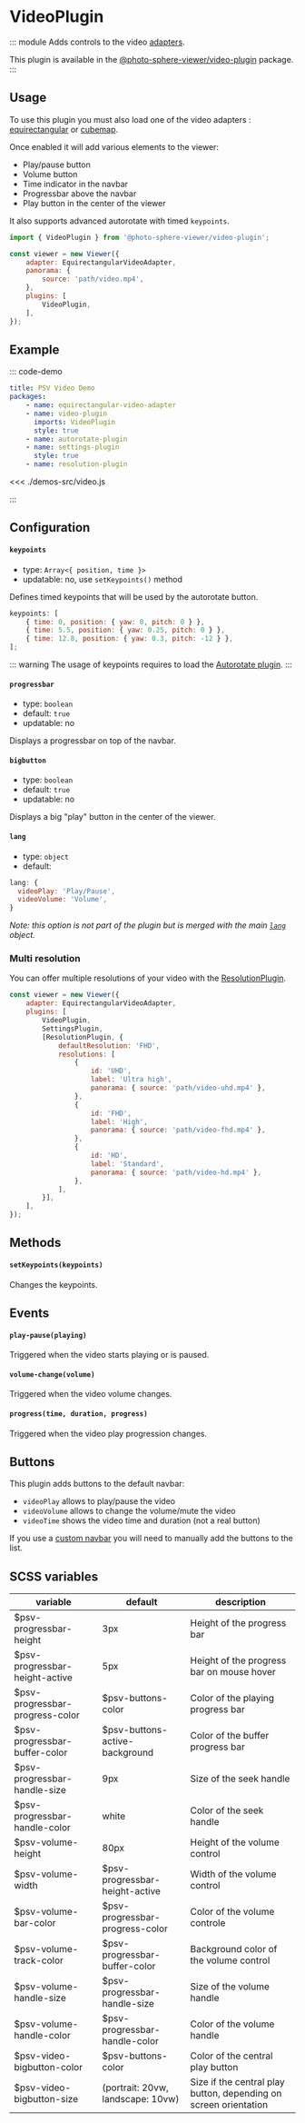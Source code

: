 # VideoPlugin <Badge text="Styles"/>

<Badges module="video-plugin"/>

::: module
<ApiButton page="modules/VideoPlugin.html"/>
Adds controls to the video [adapters](../guide/adapters/).

This plugin is available in the [@photo-sphere-viewer/video-plugin](https://www.npmjs.com/package/@photo-sphere-viewer/video-plugin) package.
:::

## Usage

To use this plugin you must also load one of the video adapters : [equirectangular](../guide/adapters/equirectangular-video.md) or [cubemap](../guide/adapters/cubemap-video.md).

Once enabled it will add various elements to the viewer:

-   Play/pause button
-   Volume button
-   Time indicator in the navbar
-   Progressbar above the navbar
-   Play button in the center of the viewer

It also supports advanced autorotate with timed `keypoints`.

```js
import { VideoPlugin } from '@photo-sphere-viewer/video-plugin';

const viewer = new Viewer({
    adapter: EquirectangularVideoAdapter,
    panorama: {
        source: 'path/video.mp4',
    },
    plugins: [
        VideoPlugin,
    ],
});
```

## Example

::: code-demo

```yaml
title: PSV Video Demo
packages:
    - name: equirectangular-video-adapter
    - name: video-plugin
      imports: VideoPlugin
      style: true
    - name: autorotate-plugin
    - name: settings-plugin
      style: true
    - name: resolution-plugin
```

<<< ./demos-src/video.js

:::

## Configuration

#### `keypoints`

-   type: `Array<{ position, time }>`
-   updatable: no, use `setKeypoints()` method

Defines timed keypoints that will be used by the autorotate button.

```js
keypoints: [
    { time: 0, position: { yaw: 0, pitch: 0 } },
    { time: 5.5, position: { yaw: 0.25, pitch: 0 } },
    { time: 12.8, position: { yaw: 0.3, pitch: -12 } },
];
```

::: warning
The usage of keypoints requires to load the [Autorotate plugin](./autorotate.md).
:::

#### `progressbar`

-   type: `boolean`
-   default: `true`
-   updatable: no

Displays a progressbar on top of the navbar.

#### `bigbutton`

-   type: `boolean`
-   default: `true`
-   updatable: no

Displays a big "play" button in the center of the viewer.

#### `lang`

-   type: `object`
-   default:

```js
lang: {
  videoPlay: 'Play/Pause',
  videoVolume: 'Volume',
}
```

_Note: this option is not part of the plugin but is merged with the main [`lang`](../guide/config.md#lang) object._

### Multi resolution

You can offer multiple resolutions of your video with the [ResolutionPlugin](./resolution.md).

```js
const viewer = new Viewer({
    adapter: EquirectangularVideoAdapter,
    plugins: [
        VideoPlugin,
        SettingsPlugin,
        [ResolutionPlugin, {
            defaultResolution: 'FHD',
            resolutions: [
                {
                    id: 'UHD',
                    label: 'Ultra high',
                    panorama: { source: 'path/video-uhd.mp4' },
                },
                {
                    id: 'FHD',
                    label: 'High',
                    panorama: { source: 'path/video-fhd.mp4' },
                },
                {
                    id: 'HD',
                    label: 'Standard',
                    panorama: { source: 'path/video-hd.mp4' },
                },
            ],
        }],
    ],
});
```

## Methods

#### `setKeypoints(keypoints)`

Changes the keypoints.

## Events

#### `play-pause(playing)`

Triggered when the video starts playing or is paused.

#### `volume-change(volume)`

Triggered when the video volume changes.

#### `progress(time, duration, progress)`

Triggered when the video play progression changes.

## Buttons

This plugin adds buttons to the default navbar:

-   `videoPlay` allows to play/pause the video
-   `videoVolume` allows to change the volume/mute the video
-   `videoTime` shows the video time and duration (not a real button)

If you use a [custom navbar](../guide/navbar.md) you will need to manually add the buttons to the list.

## SCSS variables

| variable | default | description |
| -------- | ------- | ----------- |
| $psv-progressbar-height | 3px | Height of the progress bar |
| $psv-progressbar-height-active | 5px | Height of the progress bar on mouse hover |
| $psv-progressbar-progress-color | $psv-buttons-color | Color of the playing progress bar |
| $psv-progressbar-buffer-color | $psv-buttons-active-background | Color of the buffer progress bar |
| $psv-progressbar-handle-size | 9px | Size of the seek handle |
| $psv-progressbar-handle-color | white | Color of the seek handle |
| $psv-volume-height | 80px | Height of the volume control |
| $psv-volume-width | $psv-progressbar-height-active | Width of the volume control |
| $psv-volume-bar-color | $psv-progressbar-progress-color | Color of the volume controle |
| $psv-volume-track-color | $psv-progressbar-buffer-color | Background color of the volume control |
| $psv-volume-handle-size | $psv-progressbar-handle-size | Size of the volume handle |
| $psv-volume-handle-color | $psv-progressbar-handle-color | Color of the volume handle |
| $psv-video-bigbutton-color | $psv-buttons-color | Color of the central play button |
| $psv-video-bigbutton-size | (portrait: 20vw,<br>landscape: 10vw) | Size if the central play button, depending on screen orientation |
